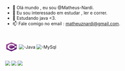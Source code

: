 - 👋 Olá mundo , eu sou @Matheus-Nardi.
- 👀 Eu sou interessado em estudar , ler e correr.
- 🌱 Estudando java <3.
- 📫 Fale comigo no email : matheuznardi@gmail.com.

##
<div style="display: inline_block"><br>
 <img align="center" alt="-Csharp" height="30" width="40" src="https://raw.githubusercontent.com/devicons/devicon/master/icons/csharp/csharp-original.svg">
  <img align="center" alt="-Java" height="30" width="40" src="https://cdn.jsdelivr.net/gh/devicons/devicon@latest/icons/java/java-original-wordmark.svg" />
   <img align="center" alt="-MySql" height="30" width="40" src="https://cdn.jsdelivr.net/gh/devicons/devicon@latest/icons/mysql/mysql-original-wordmark.svg" />
          
</div>

##
 <a href = "matheuznardi@gmail.com"><img src="https://img.shields.io/badge/-Gmail-%23333?style=for-the-badge&logo=gmail&logoColor=white" target="_blank"></a>
 <a href="https://instagram.com/matheus_nardii" target="_blank"><img src="https://img.shields.io/badge/-Instagram-%23E4405F?style=for-the-badge&logo=instagram&logoColor=white" target="_blank"></a>
 <a href="https://www.linkedin.com/in/matheus-nardi-038169281" target="_blank"><img src="https://img.shields.io/badge/-LinkedIn-%230077B5?style=for-the-badge&logo=linkedin&logoColor=white" target="_blank"></a>


